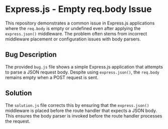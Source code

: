 # Express.js - Empty req.body Issue

This repository demonstrates a common issue in Express.js applications where the `req.body` is empty or undefined even after applying the `express.json()` middleware.  The problem often stems from incorrect middleware placement or configuration issues with body parsers.

## Bug Description

The provided `bug.js` file shows a simple Express.js application that attempts to parse a JSON request body. Despite using `express.json()`, the `req.body` remains empty when a POST request is sent.

## Solution

The `solution.js` file corrects this by ensuring that the `express.json()` middleware is placed before the route handler that expects a JSON body.  This ensures the body parser is invoked before the route handler processes the request.